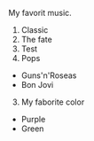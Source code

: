 My favorit music.
1. Classic
 1. The fate
 2. Test
2. Pops
 - Guns'n'Roseas
 - Bon Jovi
3. My faborite color
 - Purple
 - Green
